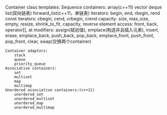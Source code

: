 Container class templates:
    Sequence containers:
        array(c++11)
        vector
        deque
        list(双向链表)
        forward_list(c++11，单链表)
    iterators: begin, end, rbegin, rend
    const iterators: cbegin, cend, crbegin, crend
    capacity: size, max_size, empty, resize, shrink_to_fit, capacity, reverse
    element access: front, back, operator[], at
    modifiers: assign(赋初值), emplace(构造并且插入元素), insert, erase, emplace_back, push_back, pop_back, emplace_front, push_front, pop_front, clear, swap(交换两个container)

    Container adaptors:
        stack
        queue
        priority_queue
    Associative containers:
        set
        multiset
        map
        multimap
    Unordered associative containers:(c++11)
        unordered_set
        unordered_multiset
        unordered_map
        unordered_multimap
